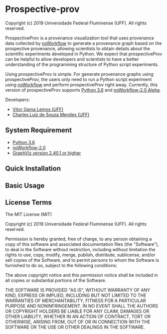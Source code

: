 # Prospective-prov

Copyright (c) 2019 Universidade Federal Fluminense (UFF). All rights reserved.

ProspectiveProv is a provenance visualization tool that uses provenance data collected by 
[noWorkflow](https://github.com/gems-uff/noworkflow) to generate a provenance graph based on the prospective provenance, allowing scientists to obtain details about the scientific experiments developed in Python. We expect that prospectiveProv can be helpful to allow developers and scientists to have a better understanding of the programming structure of Python script experiments. 

Using prospectiveProv is simple. For generate provenance graphs using prospectiveProv, the users only need to run a Python script experiment using [noWorkflow](https://github.com/gems-uff/noworkflow) and perform prospectiveProv right away. Currently, this version of prospectiveProv supports [Python 3.6](https://www.python.org/downloads/release/python-360/) and [noWorkflow-2.0 Alpha](https://github.com/gems-uff/noworkflow/tree/2.0-alpha).


Developers:
- [Vítor Gama Lemos (UFF)](https://github.com/vitorglemos)
- [Charles Luiz de Souza Mendes (UFF)]()

## System Requirement
   - [Python 3.6](https://www.python.org/downloads/release/python-360/)
   - [noWorkflow-2.0](https://github.com/gems-uff/noworkflow/tree/2.0-alpha)
   - [GraphViz version 2.40.1 or higher](https://www.graphviz.org/)

## Quick Installation

## Basic Usage

## License Terms
The MIT License (MIT)

Copyright (c) 2019 Universidade Federal Fluminense (UFF). All rights reserved.

Permission is hereby granted, free of charge, to any person obtaining a copy of this software and associated documentation files (the "Software"), to deal in the Software without restriction, including without limitation the rights to use, copy, modify, merge, publish, distribute, sublicense, and/or sell copies of the Software, and to permit persons to whom the Software is furnished to do so, subject to the following conditions:

The above copyright notice and this permission notice shall be included in all copies or substantial portions of the Software.

THE SOFTWARE IS PROVIDED "AS IS", WITHOUT WARRANTY OF ANY KIND, EXPRESS OR IMPLIED, INCLUDING BUT NOT LIMITED TO THE WARRANTIES OF MERCHANTABILITY, FITNESS FOR A PARTICULAR PURPOSE AND NONINFRINGEMENT. IN NO EVENT SHALL THE AUTHORS OR COPYRIGHT HOLDERS BE LIABLE FOR ANY CLAIM, DAMAGES OR OTHER LIABILITY, WHETHER IN AN ACTION OF CONTRACT, TORT OR OTHERWISE, ARISING FROM, OUT OF OR IN CONNECTION WITH THE SOFTWARE OR THE USE OR OTHER DEALINGS IN THE SOFTWARE.
